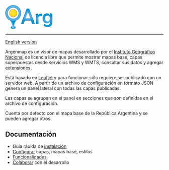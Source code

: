 <img width="150" src="src/styles/images/argenmap_logo.svg" alt="Argenmap" />

---
[English version][README_en]

Argenmap es un visor de mapas desarrollado por el [Instituto Geográfico Nacional][] de licencia libre que permite mostrar mapas base, capas superpuestas desde servicios WMS y WMTS, consultar sus datos y agregar extensiones.

Está basado en [Leaflet][] y para funcionar sólo requiere ser publicado con un servidor web. A partir de un archivo de configuración en formato JSON genera un panel lateral con todas las capas publicadas. 

Las capas se agrupan en el panel en secciones que son definidas en el archivo de configuración.

Cuenta por defecto con el mapa base de la República Argentina y se pueden agregar otros.

## Documentación
- Guía rápida de [instalación][]
- [Configurar][] capas, mapas base, estilos
- [Funcionalidades][]
- [Colaborar][] con el desarrollo

[Instituto Geográfico Nacional]: https://www.ign.gob.ar
[Leaflet]: https://leafletjs.com/
[README_en]: src/docs/en/README.md
[instalación]: src/docs/deployment.md
[Configurar]: src/docs/configuration.md
[Funcionalidades]: src/docs/features.md
[Colaborar]: src/docs/contributing.md

